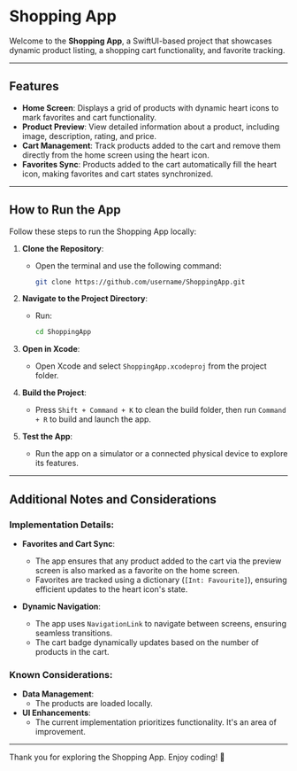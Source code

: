 # Shopping App

Welcome to the **Shopping App**, a SwiftUI-based project that showcases dynamic product listing, a shopping cart functionality, and favorite tracking. 

---

## Features

- **Home Screen**: Displays a grid of products with dynamic heart icons to mark favorites and cart functionality.
- **Product Preview**: View detailed information about a product, including image, description, rating, and price.
- **Cart Management**: Track products added to the cart and remove them directly from the home screen using the heart icon.
- **Favorites Sync**: Products added to the cart automatically fill the heart icon, making favorites and cart states synchronized.

---

## How to Run the App

Follow these steps to run the Shopping App locally:

1. **Clone the Repository**:
   - Open the terminal and use the following command:
     ```bash
     git clone https://github.com/username/ShoppingApp.git
     ```

2. **Navigate to the Project Directory**:
   - Run:
     ```bash
     cd ShoppingApp
     ```

3. **Open in Xcode**:
   - Open Xcode and select `ShoppingApp.xcodeproj` from the project folder.

4. **Build the Project**:
   - Press `Shift + Command + K` to clean the build folder, then run `Command + R` to build and launch the app.

5. **Test the App**:
   - Run the app on a simulator or a connected physical device to explore its features.

---

## Additional Notes and Considerations

### Implementation Details:
- **Favorites and Cart Sync**:
  - The app ensures that any product added to the cart via the preview screen is also marked as a favorite on the home screen.
  - Favorites are tracked using a dictionary (`[Int: Favourite]`), ensuring efficient updates to the heart icon's state.

- **Dynamic Navigation**:
  - The app uses `NavigationLink` to navigate between screens, ensuring seamless transitions.
  - The cart badge dynamically updates based on the number of products in the cart.

### Known Considerations:
- **Data Management**:
  - The products are loaded locally.
- **UI Enhancements**:
  - The current implementation prioritizes functionality. It's an area of improvement.

---


Thank you for exploring the Shopping App. Enjoy coding! 🚀
